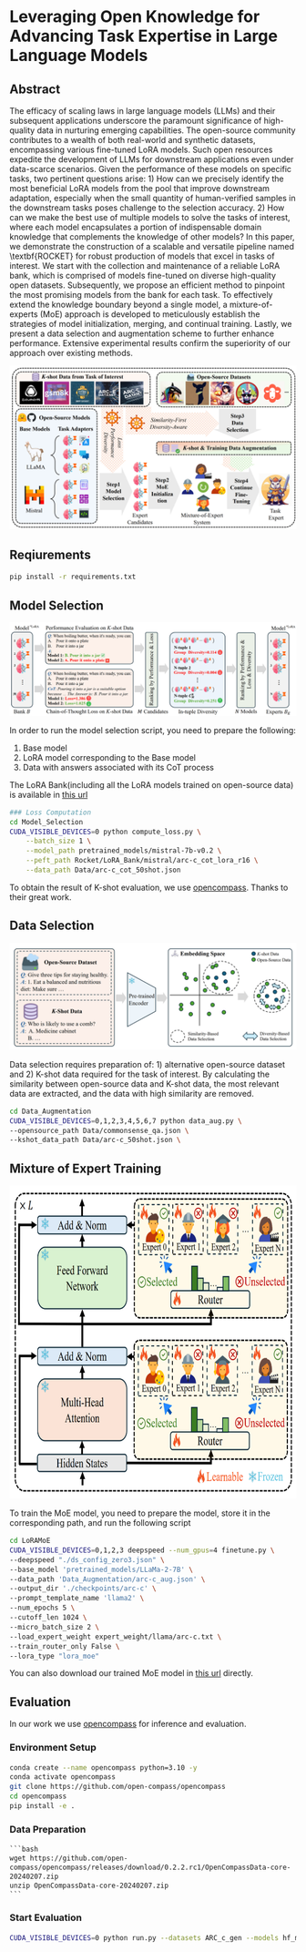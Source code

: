# Leveraging Open Knowledge for Advancing Task Expertise in Large Language Models

## Abstract
The efficacy of scaling laws in large language models (LLMs) and their subsequent applications underscore the paramount significance of high-quality data in nurturing emerging capabilities. The open-source community contributes to a wealth of both real-world and synthetic datasets, encompassing various fine-tuned LoRA models. Such open resources expedite the development of LLMs for downstream applications even
under data-scarce scenarios. Given the performance of these models on specific tasks, two pertinent questions arise: 1) How can we precisely identify the most beneficial LoRA models from the pool that improve downstream adaptation, especially when the small quantity of human-verified samples in the downstream tasks poses challenge to the selection accuracy. 2) How can we make the best use of multiple models to solve the tasks of interest, where each model encapsulates a portion of indispensable domain knowledge that complements the knowledge of other models? In this paper, we demonstrate the construction of a scalable and versatile pipeline named \textbf{ROCKET} for robust production of models that excel in tasks of interest. We start with the collection and maintenance of a reliable LoRA bank, which is comprised of models fine-tuned on diverse high-quality open datasets. Subsequently, we propose an efficient method to pinpoint the most promising models from the bank for each task. To effectively extend the knowledge boundary beyond a single model, a mixture-of-experts (MoE) approach is developed to meticulously establish the strategies of model initialization, merging, and continual training. Lastly, we present a data selection and augmentation scheme to further enhance performance. Extensive experimental results confirm the superiority of our approach over existing methods.

![Alt text](Figs/pipeline.png)
## Reqiurements

```bash
pip install -r requirements.txt
```

## Model Selection

![Alt text](Figs/Model_Selection.png)

In order to run the model selection script, you need to prepare the following:

1. Base model
2. LoRA model corresponding to the Base model
3. Data with answers associated with its CoT process

The LoRA Bank(including all the LoRA models trained on open-source data) is available in [this url](https://drive.google.com/file/d/1jueVxCyln5DL3tHP_d2UiOM7wMMHJxn-/view?usp=sharing)

```bash
### Loss Computation
cd Model_Selection
CUDA_VISIBLE_DEVICES=0 python compute_loss.py \
    --batch_size 1 \
    --model_path pretrained_models/mistral-7b-v0.2 \
    --peft_path Rocket/LoRA_Bank/mistral/arc-c_cot_lora_r16 \
    --data_path Data/arc-c_cot_50shot.json 
```

To obtain the result of K-shot evaluation, we use [opencompass](https://github.com/open-compass/opencompass). Thanks to their great work.


## Data Selection
![Alt text](Figs/Data_Selection.png)

Data selection requires preparation of: 1) alternative open-source dataset and 2) K-shot data required for the task of interest. By calculating the similarity between open-source data and K-shot data, the most relevant data are extracted, and the data with high similarity are removed.

```bash
cd Data_Augmentation
CUDA_VISIBLE_DEVICES=0,1,2,3,4,5,6,7 python data_aug.py \
--opensource_path Data/commonsense_qa.json \
--kshot_data_path Data/arc-c_50shot.json \
```

## Mixture of Expert Training 
<img src="Figs/MoE.png" width="700" height="550">

To train the MoE model, you need to prepare the model, store it in the corresponding path, and run the following script

```bash
cd LoRAMoE
CUDA_VISIBLE_DEVICES=0,1,2,3 deepspeed --num_gpus=4 finetune.py \
--deepspeed "./ds_config_zero3.json" \
--base_model 'pretrained_models/LLaMa-2-7B' \
--data_path 'Data_Augmentation/arc-c_aug.json' \
--output_dir './checkpoints/arc-c' \
--prompt_template_name 'llama2' \
--num_epochs 5 \
--cutoff_len 1024 \
--micro_batch_size 2 \
--load_expert_weight expert_weight/llama/arc-c.txt \
--train_router_only False \
--lora_type "lora_moe"
```

You can also download our trained MoE model in [this url](https://drive.google.com/file/d/1jueVxCyln5DL3tHP_d2UiOM7wMMHJxn-/view?usp=sharing) directly.

## Evaluation
In our work we use [opencompass](https://github.com/open-compass/opencompass) for inference and evaluation.

### Environment Setup
  ```bash
  conda create --name opencompass python=3.10 -y
  conda activate opencompass
  git clone https://github.com/open-compass/opencompass 
  cd opencompass
  pip install -e .
  ```

### Data Preparation
    ```bash
    wget https://github.com/open-compass/opencompass/releases/download/0.2.2.rc1/OpenCompassData-core-20240207.zip
    unzip OpenCompassData-core-20240207.zip
    ```

### Start Evaluation

```bash
CUDA_VISIBLE_DEVICES=0 python run.py --datasets ARC_c_gen --models hf_mistral_7b.py
```
